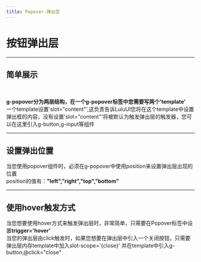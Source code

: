```yaml
---
title: Popover-弹出层
---
```

按钮弹出层
====

----
简单展示
----

<br/>
<ClientOnly>
<popover-demo></popover-demo>
</ClientOnly>

<strong>g-popover分为两层结构，在一个g-popover标签中您需要写两个'template'</strong><br/>
一个template设置'slot="content"',这负责告诉LuluUI您将在这个template中设置弹出框的内容，没有设置'slot="content"'将被默认为触发弹出层的触发器，您可以在这里引入g-button,g-input等组件

----
设置弹出位置
----

当您使用popover组件时，必须在g-popover中使用position来设置弹出层出现的位置<br/>
position的值有：<strong>"left","right","top","bottom"</strong>
<br/>
<ClientOnly>
<popover-complex></popover-complex>
</ClientOnly>

----
使用hover触发方式
----

当您想要使用hover方式来触发弹出层时，非常简单，只需要在Popover标签中设置<strong>trigger='hover'</strong><br/>
当您的弹出层由click触发时，如果您想要在弹出层中引入一个关闭按钮，只需要弹出层内存template中加入slot-scope='{close}'
并在template中引入g-button,@click="close"
<br/>
<ClientOnly>
<popover-demo-hover></popover-demo-hover>
</ClientOnly>

